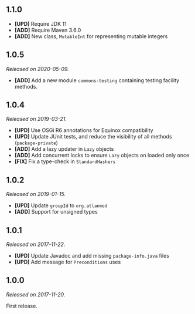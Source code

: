 ## 1.1.0

- __\[UPD\]__  Require JDK 11
- __[ADD\]__ Require Maven 3.6.0
- __\[ADD\]__  New class, `MutableInt` for representing mutable integers


## 1.0.5

*Released on 2020-05-09.*

- __[ADD\]__ Add a new module `commons-testing` containing testing facility methods.

## 1.0.4

*Released on 2019-03-21.*

-   __\[UPD\]__ Use OSGi R6 annotations for Equinox compatibility
-   __\[UPD\]__ Update JUnit tests, and reduce the visibility of all methods (`package-private`)
-   __\[ADD\]__ Add a lazy updater in `Lazy` objects
-   __\[ADD\]__ Add concurrent locks to ensure `Lazy` objects on loaded only once
-   __\[FIX\]__ Fix a type-check in `StandardHashers`

## 1.0.2

*Released on 2019-01-15.*

-   __\[UPD\]__ Update `groupId` to `org.atlanmod`
-   __\[ADD\]__ Support for unsigned types

## 1.0.1

*Released on 2017-11-22.*

-   __\[UPD\]__ Update Javadoc and add missing `package-info.java` files
-   __\[UPD\]__ Add message for `Preconditions` uses


## 1.0.0

*Released on 2017-11-20.*

First release.
